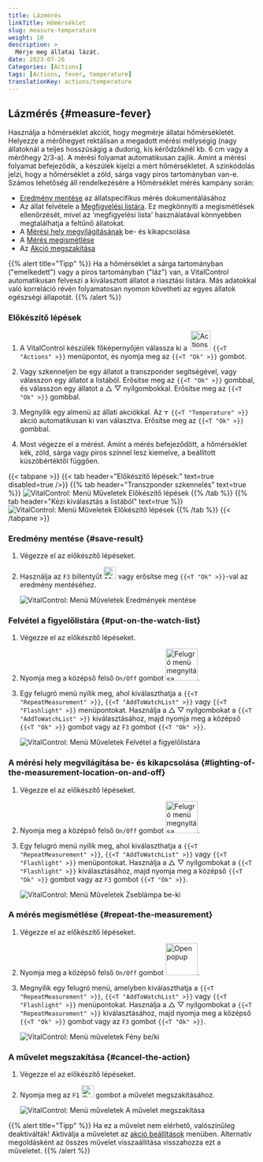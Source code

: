 ```yaml
---
title: Lázmérés
linkTitle: Hőmérséklet
slug: measure-temperature
weight: 10
description: >
  Mérje meg állatai lázát.
date: 2023-07-26
Categories: [Actions]
tags: [Actions, fever, temperature]
translationKey: actions/temperature
---
```


## Lázmérés {#measure-fever}
 
Használja a hőmérséklet akciót, hogy megmérje állatai hőmérsékletét. Helyezze a mérőhegyet rektálisan a megadott mérési mélységig (nagy állatoknál a teljes hosszúságig a dudorig, kis kérődzőknél kb. 6 cm vagy a mérőhegy 2/3-a). A mérési folyamat automatikusan zajlik. Amint a mérési folyamat befejeződik, a készülék kijelzi a mért hőmérsékletet. A színkódolás jelzi, hogy a hőmérséklet a zöld, sárga vagy piros tartományban van-e. Számos lehetőség áll rendelkezésére a Hőmérséklet mérés kampány során:

- [Eredmény mentése](#save-result) az állatspecifikus mérés dokumentálásához
- Az állat felvétele a [Megfigyelési listára](#put-on-the-watch-list). Ez megkönnyíti a megismétlések ellenőrzését, mivel az 'megfigyelési lista' használatával könnyebben megtalálhatja a feltűnő állatokat.
- A [Mérési hely megvilágításának](#lighting-of-the-measurement-location-on-and-off) be- és kikapcsolása
- A [Mérés megismétlése](#repeat-the-measurement)
- Az [Akció megszakítása](#cancel-the-action)

{{% alert title="Tipp" %}}
Ha a hőmérséklet a sárga tartományban ("emelkedett") vagy a piros tartományban ("láz") van, a VitalControl automatikusan felveszi a kiválasztott állatot a riasztási listára. Más adatokkal való korreláció révén folyamatosan nyomon követheti az egyes állatok egészségi állapotát.
{{% /alert %}}

### Előkészítő lépések

1. A VitalControl készülék főképernyőjén válassza ki a &nbsp;<img src="/icons/actions.svg" width="40" align="bottom" alt="Actions" /> `{{<T "Actions" >}}` menüpontot, és nyomja meg az `{{<T "Ok" >}}` gombot.

2. Vagy szkenneljen be egy állatot a transzponder segítségével, vagy válasszon egy állatot a listából. Erősítse meg az `{{<T "Ok" >}}` gombbal, és válasszon egy állatot a △ ▽ nyílgombokkal. Erősítse meg az `{{<T "Ok" >}}` gombbal.

3. Megnyílik egy almenü az állati akciókkal. Az <img src="/icons/actions/temperature.svg" width="10" align="bottom" alt="Temperature" /> `{{<T "Temperature" >}}` akció automatikusan ki van választva. Erősítse meg az `{{<T "Ok" >}}` gombbal.


4. Most végezze el a mérést. Amint a mérés befejeződött, a hőmérséklet kék, zöld, sárga vagy piros színnel lesz kiemelve, a beállított küszöbértéktől függően.

{{< tabpane >}}
{{< tab header="Előkészítő lépések:" text=true disabled=true />}}
{{% tab header="Transzponder szkennelés" text=true %}}
![VitalControl: Menü Műveletek Előkészítő lépések](../images/firststeps-scan.png "Előkészítő lépések")
{{% /tab %}}
{{% tab header="Kézi kiválasztás a listából" text=true %}}
![VitalControl: Menü Műveletek Előkészítő lépések](../images/firststeps.png "Előkészítő lépések")
{{% /tab %}}
{{< /tabpane >}}

### Eredmény mentése {#save-result}

1. Végezze el az előkészítő lépéseket.

2. Használja az `F3` billentyűt <img src="/icons/footer/save.svg" width="25" align="bottom" alt="Mentés" /> vagy erősítse meg `{{<T "Ok" >}}`-val az eredmény mentéséhez.

    ![VitalControl: Menü Műveletek Eredmények mentése](../images/saveresults.png "Eredmények mentése")

### Felvétel a figyelőlistára {#put-on-the-watch-list}

1. Végezze el az előkészítő lépéseket.

2. Nyomja meg a középső felső `On/Off` gombot <img src="/icons/footer/repeat_add_to_watch.svg" width="65" align="bottom" alt="Felugró menü megnyitása" />.

3. Egy felugró menü nyílik meg, ahol kiválaszthatja a `{{<T "RepeatMeasurement" >}}`, `{{<T "AddToWatchList" >}}` vagy `{{<T "Flashlight" >}}` menüpontokat. Használja a △ ▽ nyílgombokat a `{{<T "AddToWatchList" >}}` kiválasztásához, majd nyomja meg a középső `{{<T "Ok" >}}` gombot vagy az `F3` gombot `{{<T "Ok" >}}`.

    ![VitalControl: Menü Műveletek Felvétel a figyelőlistára](../images/watchlist.png "Felvétel a figyelőlistára")

### A mérési hely megvilágítása be- és kikapcsolása {#lighting-of-the-measurement-location-on-and-off}

1. Végezze el az előkészítő lépéseket.

2. Nyomja meg a középső felső `On/Off` gombot <img src="/icons/footer/repeat_add_to_watch.svg" width="65" align="bottom" alt="Felugró menü megnyitása" />.

3. Egy felugró menü nyílik meg, ahol kiválaszthatja a `{{<T "RepeatMeasurement" >}}`, `{{<T "AddToWatchList" >}}` vagy `{{<T "Flashlight" >}}` menüpontokat. Használja a △ ▽ nyílgombokat a `{{<T "Flashlight" >}}` kiválasztásához, majd nyomja meg a középső `{{<T "Ok" >}}` gombot vagy az `F3` gombot `{{<T "Ok" >}}`.

    ![VitalControl: Menü Műveletek Zseblámpa be-ki](../images/light.png "Zseblámpa be-ki")

### A mérés megismétlése {#repeat-the-measurement}

1. Végezze el az előkészítő lépéseket.


2. Nyomja meg a középső felső `On/Off` gombot <img src="/icons/footer/repeat_add_to_watch.svg" width="65" align="bottom" alt="Open popup" />.

3. Megnyílik egy felugró menü, amelyben kiválaszthatja a `{{<T "RepeatMeasurement" >}}`, `{{<T "AddToWatchList" >}}` vagy `{{<T "Flashlight" >}}` menüpontokat. Használja a △ ▽ nyílgombokat a `{{<T "RepeatMeasurement" >}}` kiválasztásához, majd nyomja meg a középső `{{<T "Ok" >}}` gombot vagy az `F3` gombot `{{<T "Ok" >}}`.

    ![VitalControl: Menü műveletek Fény be/ki](../images/repeat.png "Fény be/ki")

### A művelet megszakítása {#cancel-the-action}

1. Végezze el az előkészítő lépéseket.

2. Nyomja meg az `F1` <img src="/icons/footer/cancel.svg" width="25" align="bottom" alt="Cancel" /> gombot a művelet megszakításához.

    ![VitalControl: Menü műveletek A művelet megszakítása](../images/saveresults.png "A művelet megszakítása")

{{% alert title="Tipp" %}}
Ha ez a művelet nem elérhető, valószínűleg deaktiválták! Aktiválja a műveletet az [akció beállítások](../setting/) menüben. Alternatív megoldásként az összes művelet visszaállítása visszahozza ezt a műveletet.
{{% /alert %}}
